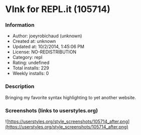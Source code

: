 # VInk for REPL.it (105714)

### Information
- Author: joeyrobichaud (unknown)
- Created at: unknown
- Updated at: 10/2/2014, 1:45:06 PM
- License: NO-REDISTRIBUTION
- Category: repl
- Rating: undefined
- Total installs: 229
- Weekly installs: 0


### Description
Bringing my favorite syntax highlighting to yet another website.


### Screenshots (links to userstyles.org)
![https://userstyles.org/style_screenshots/105714_after.png](https://userstyles.org/style_screenshots/105714_after.png)


